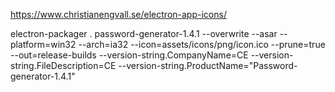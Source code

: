 https://www.christianengvall.se/electron-app-icons/

electron-packager . password-generator-1.4.1 --overwrite --asar --platform=win32 --arch=ia32 --icon=assets/icons/png/icon.ico --prune=true --out=release-builds --version-string.CompanyName=CE --version-string.FileDescription=CE --version-string.ProductName="Password-generator-1.4.1"